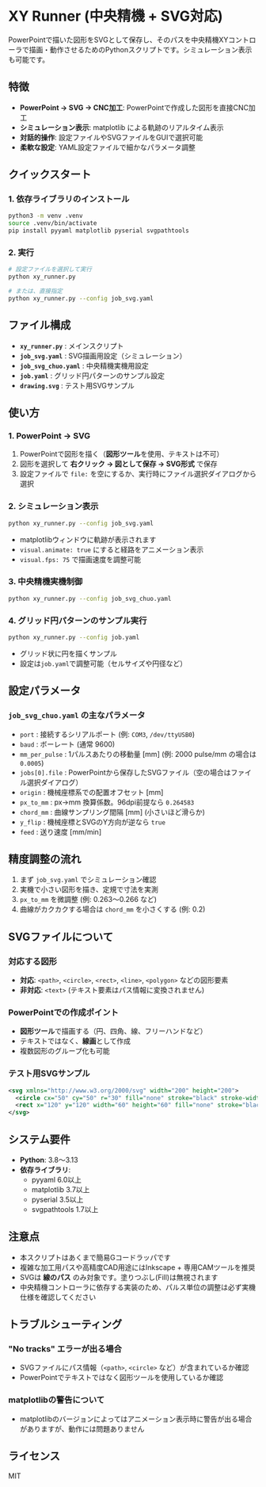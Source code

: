 # XY Runner (中央精機 + SVG対応)

PowerPointで描いた図形をSVGとして保存し、そのパスを中央精機XYコントローラで描画・動作させるためのPythonスクリプトです。シミュレーション表示も可能です。

## 特徴

- **PowerPoint → SVG → CNC加工**: PowerPointで作成した図形を直接CNC加工
- **シミュレーション表示**: matplotlib による軌跡のリアルタイム表示
- **対話的操作**: 設定ファイルやSVGファイルをGUIで選択可能
- **柔軟な設定**: YAML設定ファイルで細かなパラメータ調整

## クイックスタート

### 1. 依存ライブラリのインストール

```bash
python3 -m venv .venv
source .venv/bin/activate
pip install pyyaml matplotlib pyserial svgpathtools
```

### 2. 実行

```bash
# 設定ファイルを選択して実行
python xy_runner.py

# または、直接指定
python xy_runner.py --config job_svg.yaml
```

## ファイル構成

- **`xy_runner.py`** : メインスクリプト
- **`job_svg.yaml`** : SVG描画用設定（シミュレーション）
- **`job_svg_chuo.yaml`** : 中央精機実機用設定
- **`job.yaml`** : グリッド円パターンのサンプル設定
- **`drawing.svg`** : テスト用SVGサンプル

## 使い方

### 1. PowerPoint → SVG
1. PowerPointで図形を描く（**図形ツール**を使用、テキストは不可）
2. 図形を選択して **右クリック → 図として保存 → SVG形式** で保存
3. 設定ファイルで `file:` を空にするか、実行時にファイル選択ダイアログから選択

### 2. シミュレーション表示
```bash
python xy_runner.py --config job_svg.yaml
```
- matplotlibウィンドウに軌跡が表示されます
- `visual.animate: true` にすると経路をアニメーション表示
- `visual.fps: 75` で描画速度を調整可能

### 3. 中央精機実機制御
```bash
python xy_runner.py --config job_svg_chuo.yaml
```

### 4. グリッド円パターンのサンプル実行
```bash
python xy_runner.py --config job.yaml
```
- グリッド状に円を描くサンプル
- 設定は`job.yaml`で調整可能（セルサイズや円径など）

## 設定パラメータ

### `job_svg_chuo.yaml` の主なパラメータ
- `port` : 接続するシリアルポート (例: `COM3`, `/dev/ttyUSB0`)
- `baud` : ボーレート (通常 9600)
- `mm_per_pulse` : 1パルスあたりの移動量 [mm] (例: 2000 pulse/mm の場合は `0.0005`)
- `jobs[0].file` : PowerPointから保存したSVGファイル（空の場合はファイル選択ダイアログ）
- `origin` : 機械座標系での配置オフセット [mm]
- `px_to_mm` : px→mm 換算係数。96dpi前提なら `0.264583`
- `chord_mm` : 曲線サンプリング間隔 [mm] (小さいほど滑らか)
- `y_flip` : 機械座標とSVGのY方向が逆なら `true`
- `feed` : 送り速度 [mm/min]

## 精度調整の流れ
1. まず `job_svg.yaml` でシミュレーション確認
2. 実機で小さい図形を描き、定規で寸法を実測
3. `px_to_mm` を微調整 (例: 0.263〜0.266 など)
4. 曲線がカクカクする場合は `chord_mm` を小さくする (例: 0.2)

## SVGファイルについて

### 対応する図形
- **対応**: `<path>`, `<circle>`, `<rect>`, `<line>`, `<polygon>` などの図形要素
- **非対応**: `<text>` (テキスト要素はパス情報に変換されません)

### PowerPointでの作成ポイント
- **図形ツール**で描画する（円、四角、線、フリーハンドなど）
- テキストではなく、**線画**として作成
- 複数図形のグループ化も可能

### テスト用SVGサンプル
```xml
<svg xmlns="http://www.w3.org/2000/svg" width="200" height="200">
  <circle cx="50" cy="50" r="30" fill="none" stroke="black" stroke-width="2"/>
  <rect x="120" y="120" width="60" height="60" fill="none" stroke="black" stroke-width="2"/>
</svg>
```

## システム要件

- **Python**: 3.8〜3.13
- **依存ライブラリ**:
  - pyyaml 6.0以上
  - matplotlib 3.7以上
  - pyserial 3.5以上
  - svgpathtools 1.7以上

## 注意点

- 本スクリプトはあくまで簡易Gコードラッパです
- 複雑な加工用パスや高精度CAD用途にはInkscape + 専用CAMツールを推奨
- SVGは **線のパス** のみ対象です。塗りつぶし(Fill)は無視されます
- 中央精機コントローラに依存する実装のため、パルス単位の調整は必ず実機仕様を確認してください

## トラブルシューティング

### "No tracks" エラーが出る場合
- SVGファイルにパス情報（`<path>`, `<circle>` など）が含まれているか確認
- PowerPointでテキストではなく図形ツールを使用しているか確認

### matplotlibの警告について
- matplotlibのバージョンによってはアニメーション表示時に警告が出る場合がありますが、動作には問題ありません

## ライセンス

MIT